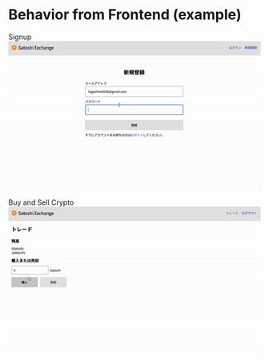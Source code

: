 # Behavior from Frontend (example)

Signup  
![Demo](./signup.gif)

Buy and Sell Crypto  
![Demo](./trade.gif)
